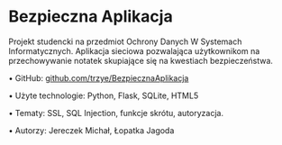 <h1> Bezpieczna Aplikacja</h1>

Projekt studencki na przedmiot Ochrony Danych W Systemach Informatycznych. Aplikacja sieciowa pozwalająca użytkownikom na przechowywanie notatek skupiające się na kwestiach bezpieczeństwa.

• GitHub: <a href="github.com/trzye/BezpiecznaAplikacja">github.com/trzye/BezpiecznaAplikacja</a>

• Użyte technologie: Python, Flask, SQLite, HTML5

• Tematy: SSL, SQL Injection, funkcje skrótu, autoryzacja.

• Autorzy: Jereczek Michał, Łopatka Jagoda
